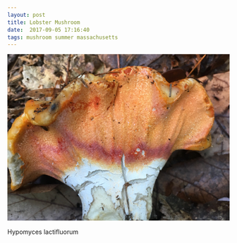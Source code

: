 ```yaml
---
layout: post
title: Lobster Mushroom
date:  2017-09-05 17:16:40
tags: mushroom summer massachusetts
---
```


![Lobster Mushroom](/images/lobster-mushroom.png)

Hypomyces lactifluorum

<!--more-->

